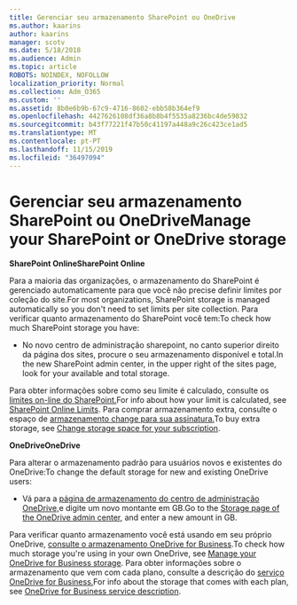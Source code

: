 ```yaml
---
title: Gerenciar seu armazenamento SharePoint ou OneDrive
ms.author: kaarins
author: kaarins
manager: scotv
ms.date: 5/18/2018
ms.audience: Admin
ms.topic: article
ROBOTS: NOINDEX, NOFOLLOW
localization_priority: Normal
ms.collection: Adm_O365
ms.custom: ''
ms.assetid: 8b0e6b9b-67c9-4716-8602-ebb58b364ef9
ms.openlocfilehash: 4427626108df36a8b8b4f5535a8236bc4de59832
ms.sourcegitcommit: b43f77221f47b50c41197a448a9c26c423ce1ad5
ms.translationtype: MT
ms.contentlocale: pt-PT
ms.lasthandoff: 11/15/2019
ms.locfileid: "36497094"
---
```

# <a name="manage-your-sharepoint-or-onedrive-storage"></a><span data-ttu-id="ebd03-102">Gerenciar seu armazenamento SharePoint ou OneDrive</span><span class="sxs-lookup"><span data-stu-id="ebd03-102">Manage your SharePoint or OneDrive storage</span></span>

 <span data-ttu-id="ebd03-103">**SharePoint Online**</span><span class="sxs-lookup"><span data-stu-id="ebd03-103">**SharePoint Online**</span></span>
  
<span data-ttu-id="ebd03-104">Para a maioria das organizações, o armazenamento do SharePoint é gerenciado automaticamente para que você não precise definir limites por coleção do site.</span><span class="sxs-lookup"><span data-stu-id="ebd03-104">For most organizations, SharePoint storage is managed automatically so you don't need to set limits per site collection.</span></span> <span data-ttu-id="ebd03-105">Para verificar quanto armazenamento do SharePoint você tem:</span><span class="sxs-lookup"><span data-stu-id="ebd03-105">To check how much SharePoint storage you have:</span></span>
  
- <span data-ttu-id="ebd03-106">No novo centro de administração sharepoint, no canto superior direito da página dos sites, procure o seu armazenamento disponível e total.</span><span class="sxs-lookup"><span data-stu-id="ebd03-106">In the new SharePoint admin center, in the upper right of the sites page, look for your available and total storage.</span></span>
    
<span data-ttu-id="ebd03-107">Para obter informações sobre como seu limite é calculado, consulte os [limites on-line do SharePoint.](https://go.microsoft.com/fwlink/p/?LinkID=856113)</span><span class="sxs-lookup"><span data-stu-id="ebd03-107">For info about how your limit is calculated, see [SharePoint Online Limits](https://go.microsoft.com/fwlink/p/?LinkID=856113).</span></span> <span data-ttu-id="ebd03-108">Para comprar armazenamento extra, consulte o espaço de [armazenamento change para sua assinatura.](https://go.microsoft.com/fwlink/?linkid=866428)</span><span class="sxs-lookup"><span data-stu-id="ebd03-108">To buy extra storage, see [Change storage space for your subscription](https://go.microsoft.com/fwlink/?linkid=866428).</span></span>
  
 <span data-ttu-id="ebd03-109">**OneDrive**</span><span class="sxs-lookup"><span data-stu-id="ebd03-109">**OneDrive**</span></span>
  
<span data-ttu-id="ebd03-110">Para alterar o armazenamento padrão para usuários novos e existentes do OneDrive:</span><span class="sxs-lookup"><span data-stu-id="ebd03-110">To change the default storage for new and existing OneDrive users:</span></span>
  
- <span data-ttu-id="ebd03-111">Vá para a [página de armazenamento do centro de administração OneDrive,](https://admin.onedrive.com/?v=StorageSettings)e digite um novo montante em GB.</span><span class="sxs-lookup"><span data-stu-id="ebd03-111">Go to the [Storage page of the OneDrive admin center](https://admin.onedrive.com/?v=StorageSettings), and enter a new amount in GB.</span></span>
    
<span data-ttu-id="ebd03-112">Para verificar quanto armazenamento você está usando em seu próprio OneDrive, [consulte o armazenamento OneDrive for Business](https://go.microsoft.com/fwlink/?linkid=866429).</span><span class="sxs-lookup"><span data-stu-id="ebd03-112">To check how much storage you're using in your own OneDrive, see [Manage your OneDrive for Business storage](https://go.microsoft.com/fwlink/?linkid=866429).</span></span> <span data-ttu-id="ebd03-113">Para obter informações sobre o armazenamento que vem com cada plano, consulte a descrição do [serviço OneDrive for Business.](https://go.microsoft.com/fwlink/p/?LinkID=826071)</span><span class="sxs-lookup"><span data-stu-id="ebd03-113">For info about the storage that comes with each plan, see [OneDrive for Business service description](https://go.microsoft.com/fwlink/p/?LinkID=826071).</span></span>
  

